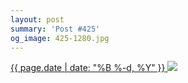 ```yaml
---
layout: post
summary: 'Post #425'
og_image: 425-1280.jpg
---
```


<p>
 <time>
  <a href="/425">
   {{ page.date | date: "%B %-d, %Y" }}
  </a>
 </time>
 <a href="/425">
  <img data-taken="7/31/2015" sizes="(min-width: 700px) 50vw, calc(100vw - 2rem)" src="{{ site.assets_url }}/425-640.jpg" srcset="{{ site.assets_url }}/425-1280.jpg 1280w, {{ site.assets_url }}/425-960.jpg 960w, {{ site.assets_url }}/425-640.jpg 640w, {{ site.assets_url }}/425-320.jpg 320w"/>
 </a>
</p>
